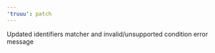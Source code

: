 ```yaml
---
'truuu': patch
---
```


Updated identifiers matcher and invalid/unsupported condition error message
